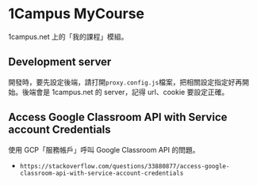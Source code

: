 # 1Campus MyCourse

1campus.net 上的「我的課程」模組。

## Development server

開發時，要先設定後端，請打開`proxy.config.js`檔案，把相關設定指定好再開始。後端會是 1campus.net 的 server，記得 url、cookie 要設定正確。

## Access Google Classroom API with Service account Credentials

使用 GCP「服務帳戶」呼叫 Google Classroom API 的問題。

- `https://stackoverflow.com/questions/33880877/access-google-classroom-api-with-service-account-credentials`
